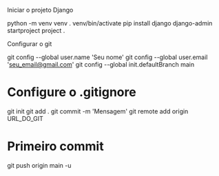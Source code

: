 Iniciar o projeto Django

python -m venv venv
. venv/bin/activate
pip install django
django-admin startproject project .


Configurar o git

git config --global user.name 'Seu nome'
git config --global user.email 'seu_email@gmail.com'
git config --global init.defaultBranch main

# Configure o .gitignore
git init
git add .
git commit -m 'Mensagem'
git remote add origin URL_DO_GIT

# Primeiro commit
git push origin main -u